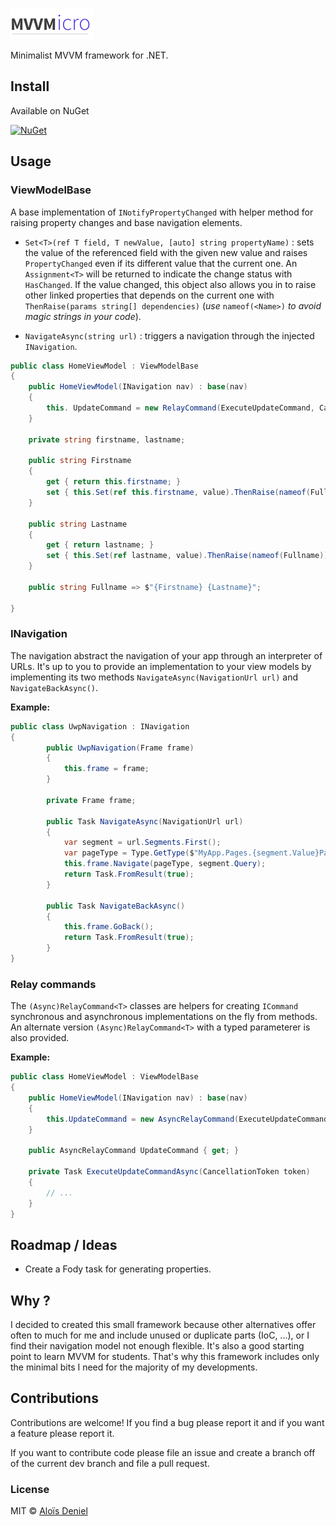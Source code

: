 ![Schema](./Documentation/Logo.png)

Minimalist MVVM framework for .NET.

## Install

Available on NuGet

[![NuGet](https://img.shields.io/nuget/v/Mvvmicro.svg?label=NuGet)](https://www.nuget.org/packages/Mvvmicro/)

## Usage

### ViewModelBase

A base implementation of `INotifyPropertyChanged` with helper method for raising property changes and base navigation elements.

* `Set<T>(ref T field, T newValue, [auto] string propertyName)` : sets the value of the referenced field with the given new value and raises `PropertyChanged` even if its different value that the current one. An `Assignment<T>` will be returned to indicate the change status with `HasChanged`. If the value changed, this object also allows you in to raise other linked properties that depends on the current one with `ThenRaise(params string[] dependencies)` (*use* `nameof(<Name>)` *to avoid magic strings in your code*).

* `NavigateAsync(string url)` : triggers a navigation through the injected `INavigation`.

```csharp
public class HomeViewModel : ViewModelBase
{
    public HomeViewModel(INavigation nav) : base(nav)
    {
    	this. UpdateCommand = new RelayCommand(ExecuteUpdateCommand, CanExecuteUpdateCommand);
    }
    
    private string firstname, lastname;
    
    public string Firstname
    {
    	get { return this.firstname; }
    	set { this.Set(ref this.firstname, value).ThenRaise(nameof(Fullname))); }
    }
    
    public string Lastname
    {
    	get { return lastname; }
    	set { this.Set(ref lastname, value).ThenRaise(nameof(Fullname))); }
    }
    
    public string Fullname => $"{Firstname} {Lastname}";
    
}
```

### INavigation

The navigation abstract the navigation of your app through an interpreter of URLs. It's up to you to provide an implementation to your view models by implementing its two methods `NavigateAsync(NavigationUrl url)` and `NavigateBackAsync()`.


**Example:**

```csharp
public class UwpNavigation : INavigation
{
		public UwpNavigation(Frame frame)
		{
			this.frame = frame;
		}
		
		private Frame frame;

		public Task NavigateAsync(NavigationUrl url)
		{
			var segment = url.Segments.First();
			var pageType = Type.GetType($"MyApp.Pages.{segment.Value}Page, MyApp.Pages"); 
			this.frame.Navigate(pageType, segment.Query);
			return Task.FromResult(true);
		}

		public Task NavigateBackAsync()
		{
			this.frame.GoBack();
			return Task.FromResult(true);
		}
}
```


### Relay commands

The `(Async)RelayCommand<T>` classes are helpers for creating `ICommand` synchronous and asynchronous implementations on the fly from methods. An alternate version `(Async)RelayCommand<T>` with a typed parameterer is also provided. 

**Example:**

```csharp
public class HomeViewModel : ViewModelBase
{
    public HomeViewModel(INavigation nav) : base(nav)
    {
    	this.UpdateCommand = new AsyncRelayCommand(ExecuteUpdateCommandAsync);
    }
    
    public AsyncRelayCommand UpdateCommand { get; }
    
    private Task ExecuteUpdateCommandAsync(CancellationToken token)
    {
        // ...
    }
}
```

## Roadmap / Ideas

* Create a Fody task for generating properties.

## Why ?

I decided to created this small framework because other alternatives offer often to much for me and include unused or duplicate parts (IoC, ...), or I find their navigation model not enough flexible. It's also a good starting point to learn MVVM for students. That's why this framework includes only the minimal bits I need for the majority of my developments.

## Contributions

Contributions are welcome! If you find a bug please report it and if you want a feature please report it.

If you want to contribute code please file an issue and create a branch off of the current dev branch and file a pull request.

### License

MIT © [Aloïs Deniel](http://aloisdeniel.github.io)